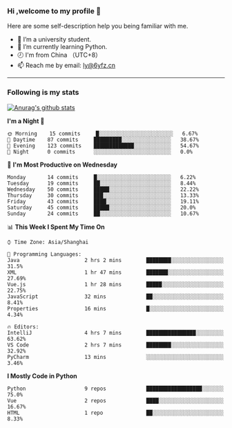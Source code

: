 ### Hi ,welcome to my profile 👋
Here are some self-description help you being familiar with me.
<!--
**liuyunfz/liuyunfz** is a ✨ _special_ ✨ repository because its `README.md` (this file) appears on your GitHub profile.
- 👯 I’m looking to collaborate on ...
- 🤔 I’m looking for help with ...
Here are some ideas to get you started:
-->
- 🏫 I’m a university student.
- 💪 I’m currently learning Python.
- 🕗 I'm from China （UTC+8）
- 📫 Reach me by email: [ly@6yfz.cn](mailto:ly@6yfz.cn)
  
---
### Following is my stats
  
[![Anurag's github stats](https://github-readme-stats.vercel.app/api?username=liuyunfz)](https://github.com/anuraghazra/github-readme-stats)
  
<!--START_SECTION:waka-->
**I'm a Night 🦉** 

```text
🌞 Morning    15 commits     █░░░░░░░░░░░░░░░░░░░░░░░░   6.67% 
🌆 Daytime    87 commits     █████████░░░░░░░░░░░░░░░░   38.67% 
🌃 Evening    123 commits    █████████████░░░░░░░░░░░░   54.67% 
🌙 Night      0 commits      ░░░░░░░░░░░░░░░░░░░░░░░░░   0.0%

```
📅 **I'm Most Productive on Wednesday** 

```text
Monday       14 commits     █░░░░░░░░░░░░░░░░░░░░░░░░   6.22% 
Tuesday      19 commits     ██░░░░░░░░░░░░░░░░░░░░░░░   8.44% 
Wednesday    50 commits     █████░░░░░░░░░░░░░░░░░░░░   22.22% 
Thursday     30 commits     ███░░░░░░░░░░░░░░░░░░░░░░   13.33% 
Friday       43 commits     ████░░░░░░░░░░░░░░░░░░░░░   19.11% 
Saturday     45 commits     █████░░░░░░░░░░░░░░░░░░░░   20.0% 
Sunday       24 commits     ██░░░░░░░░░░░░░░░░░░░░░░░   10.67%

```


📊 **This Week I Spent My Time On** 

```text
⌚︎ Time Zone: Asia/Shanghai

💬 Programming Languages: 
Java                     2 hrs 2 mins        ████████░░░░░░░░░░░░░░░░░   31.5% 
XML                      1 hr 47 mins        ███████░░░░░░░░░░░░░░░░░░   27.69% 
Vue.js                   1 hr 28 mins        █████░░░░░░░░░░░░░░░░░░░░   22.75% 
JavaScript               32 mins             ██░░░░░░░░░░░░░░░░░░░░░░░   8.41% 
Properties               16 mins             █░░░░░░░░░░░░░░░░░░░░░░░░   4.34%

🔥 Editors: 
IntelliJ                 4 hrs 7 mins        ████████████████░░░░░░░░░   63.62% 
VS Code                  2 hrs 7 mins        ████████░░░░░░░░░░░░░░░░░   32.92% 
PyCharm                  13 mins             ░░░░░░░░░░░░░░░░░░░░░░░░░   3.46%

```

**I Mostly Code in Python** 

```text
Python                   9 repos             ██████████████████░░░░░░░   75.0% 
Vue                      2 repos             ████░░░░░░░░░░░░░░░░░░░░░   16.67% 
HTML                     1 repo              ██░░░░░░░░░░░░░░░░░░░░░░░   8.33%

```



<!--END_SECTION:waka-->
